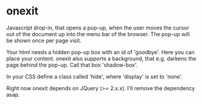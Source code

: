 # onexit

Javascript drop-in, that opens a pop-up, when the user moves the cursor out of the document up into the menu bar of the 
browser. The pop-up will be shown once per page visit.
 
Your html needs a hidden pop-up box with an id of 'goodbye'. Here you can place your content.
onexit also supports a background, that e.g. darkens the page behind the pop-up. Call that box 'shadow-box'.

In your CSS define a class called 'hide', where 'display' is set to 'none'.

Right now onexit depends on JQuery (\>= 2.x.x). I'll remove the dependency asap.